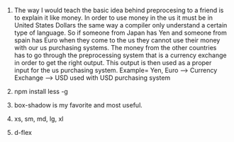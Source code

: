 1. The way I would teach the basic idea behind preprocesing to a friend is to explain it like money. In order to use money in the us it must be in United States Dollars the same way a compiler only understand a certain type of language. So if someone from Japan has Yen and someone from spain has Euro when they come to the us they cannot use their money with our us purchasing systems. The money from the other countries has to go through the preprocessing system that is a currency exchange in order to get the right output. This output is then used as a proper input for the us purchasing system. Example= Yen, Euro --> Currency Exchange --> USD used with USD purchasing system

2. npm install less -g

3. box-shadow is my favorite and most useful.

4. xs, sm, md, lg, xl

5. d-flex
